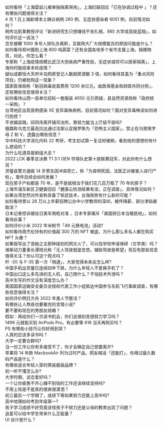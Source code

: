 如何看待「上海婴幼儿被单独隔离哭闹」，上海妇联回应「已在协调过程中 」？还有哪些问题值得关注？  
4 月 1 日上海新增本土确诊病例 260 例、无症状感染者 6051 例，目前情况如何？  
网传北航某教授评论「新进研究生只想赚钱不肯扎根，985 大学成高级蓝翔」，如何评价这一说法？  
京东被曝 1000 多号人排队办离职，互联网大厂大规模裁员的原因可能是什么？  
如何看待郑州援助上海 800 吨蔬菜？还有全国各地多个省市支援上海，捐赠物资，对此，你怎么看？  
专家称「上海疫情规模比武汉大但疾病严重性低，无症状或将可以居家隔离」，上海何时能结束本轮疫情？  
疑似成都恒大天府半岛购房登记人数超房源数 3 倍，如何看待其虽为「重点风险项目」仍被抢购这一现象？  
国家医保局称「新冠病毒疫苗费用 1200 余亿元，由医保基金和财政共同分担」，还有哪些信息值得关注？  
如何看待山西一县单位招标一套服装 4050 元引质疑，县自然资源局称「政府统一采购」？  
台湾地区出现首例感染 XE 变异毒株病例，目前情况如何？面对变异毒株该如何进行防控？  
不求婚梁璐，祁同伟离开镇司法所，靠努力能当上厅级干部吗?  
俄媒称乌克兰最高拉达通过法案认定俄罗斯为「恐怖主义国家」，禁止在乌使用字母 Z 和 V，透露出哪些信息？  
华中科技大学消化内科 22 考研，考生初试第一复试却被刷，看到他的感想你有什么想说的？  
为什么吃道具是剧组大忌？  
2022 LCK 春季总决赛 T1 3:1 GEN 夺得队史第十座联赛冠军，对此你有什么想说？  
灵璧县警方通报 14 岁男生因冲突死亡，称「为查明死因，法医正对被害人进行尸检」，案件后续会如何发展？  
现在房子产权都是 70 年，是不是就相当于我们花几百万租了 70 年的房子？  
上海市浦东新区卫健委回应「健康云检测结果有误，正在调查」，具体情况如何？  
如果台湾忽然对外宣称具备了核武技术，台海局势有什么新的可能？  
如何看待曾以 28 万以上年薪招聘公办中小学教师的深圳，被传降薪、部分津贴被取消？  
日本记者控诉被驻日美军用枪对准 ，日本专家痛斥「美国把日本当殖民地」，如何看待此事？  
如何评价小米 2022 年米粉节「49 元换电池」活动?  
如何看待周杰伦持有的价值超 300 万的 NFT 被盗，为什么那么多名人都在购买 NFT 头像？  
如果我写出了诡秘之主那种级别的网文火了，可以找学校申请保研（文学类）吗？  
潍柴动力董事长谭旭光称「无人驾驶就是忽悠，辅助驾驶是希望」背后有那些信息值得关注？你认可这个观点吗？  
歼 -20 与 F-35 第一次「相遇」，大家觉得未来会怎么样?  
中国手机出货量已连续四年下跌，为什么年轻人不爱换手机了？  
中国出口这么多先进的无人机，自己用什么？不怕技术外泄吗？  
高中生写的作文没有深度怎么办？  
美国国家运输安全委员会授权代表工作小组抵达中国参与东航飞行事故调查，有哪些信息值得关注？  
如何评价明日方舟 2022 年愚人节整活？  
有哪些让人熬夜也要看完的言情小说?  
要不要和现在的男朋友结婚？  
假如：再给你们一次读书机会，你们会很刻苦很努力学习吗？  
1499 元就能买到 AirPods Pro，有必要等 618 当天再购买吗？  
PS 有哪些小技巧让你好用到哭？  
人真的应该多读书吗？  
大学一定要合群吗?  
当一份工作让你有多接受不了，你才会确定自己想要离开?  
苹果将 14 年款 MacbookAir 列为过时产品，网友喊话「还能打」，你用过最久数码产品是什么？  
有哪些适合年轻人穿的男装服装品牌？  
初一听不懂怎么办?  
大学时期，谈恋爱好吗？  
一个让你疲惫不开心赚不到钱的工作还该继续坚持吗?  
不用上班是不是真的很爽很潇洒？  
初三最后一个学期了，成绩下等如果努力还能上高中吗?  
高中地理如何考到年级第一?  
孩子学习成绩不好究竟该怪孩子不努力还是父母的教育出现了问题？  
追星可以给中学生带来什么正能量？  
UI 设计是什么？  
